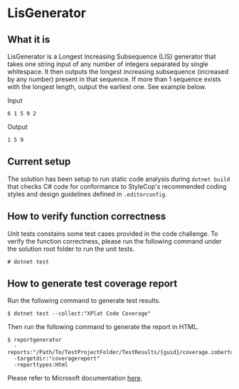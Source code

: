 # LisGenerator

## What it is

LisGenerator is a Longest Increasing Subsequence (LIS) generator that takes one string input of any number of integers separated by single whitespace. It then outputs the longest increasing subsequence (increased by any number) present in that sequence. If more than 1 sequence exists with the longest length, output the earliest one. See example below.

Input
``` 
6 1 5 9 2
```
Output
```
1 5 9
```

## Current setup

The solution has been setup to run static code analysis during `dotnet build` that checks C# code for conformance to StyleCop's recommended coding styles and design guidelines defined in `.editorconfig`.

## How to verify function correctness

Unit tests constains some test cases provided in the code challenge. To verify the function correctness, please run the following command under the solution root folder to run the unit tests.

```
# dotnet test
```

## How to generate test coverage report 

Run the following command to generate test results.

```
$ dotnet test --collect:"XPlat Code Coverage"
```

Then run the following command to generate the report in HTML.

```
$ reportgenerator
  -reports:"/Path/To/TestProjectFolder/TestResults/{guid}/coverage.cobertura.xml"
  -targetdir:"coveragereport"
  -reporttypes:Html
```

Please refer to Microsoft documentation [here](https://learn.microsoft.com/en-us/dotnet/core/testing/unit-testing-code-coverage?tabs=linux#integrate-with-net-test).
